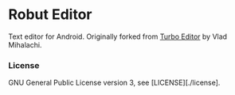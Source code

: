# Robut Editor
Text editor for Android. Originally forked from [Turbo Editor](https://github.com/vmihalachi/turbo-editor) by Vlad Mihalachi.

### License
GNU General Public License version 3, see [LICENSE][./license].